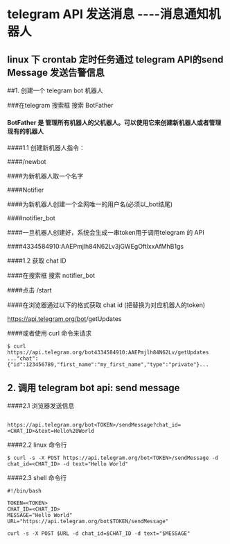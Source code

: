 # telegram API 发送消息 ----消息通知机器人

## linux 下 crontab 定时任务通过 telegram API的send Message 发送告警信息

##1. 创建一个 telegram bot 机器人

###在telegram 搜索框 搜索  BotFather

#### BotFather 是 管理所有机器人的父机器人。可以使用它来创建新机器人或者管理现有的机器人

####1.1 创建新机器人指令：

####/newbot

####为新机器人取一个名字

####Notifier

####为新机器人创建一个全网唯一的用户名(必须以_bot结尾)

####notifier_bot

####一旦机器人创建好，系统会生成一串token用于调用telegram 的 API

####4334584910:AAEPmjlh84N62Lv3jGWEgOftlxxAfMhB1gs

####1.2 获取 chat ID

####在搜索框 搜索 notifier_bot

####点击 /start


####在浏览器通过以下的格式获取 chat id (把<TOKEN>替换为对应机器人的token)

https://api.telegram.org/bot<TOKEN>/getUpdates


####或者使用 curl 命令来请求

```shell
$ curl https://api.telegram.org/bot4334584910:AAEPmjlh84N62Lv/getUpdates
..."chat":{"id":123456789,"first_name":"my_first_name","type":"private"}...

```

## 2. 调用 telegram bot api: send message

####2.1 浏览器发送信息

```shell

https://api.telegram.org/bot<TOKEN>/sendMessage?chat_id=<CHAT_ID>&text=Hello%20World

```

####2.2 linux 命令行

```shell
$ curl -s -X POST https://api.telegram.org/bot<TOKEN>/sendMessage -d chat_id=<CHAT_ID> -d text="Hello World"

```

####2.3 shell 命令行

```shell
#!/bin/bash

TOKEN=<TOKEN>
CHAT_ID=<CHAT_ID>
MESSAGE="Hello World"
URL="https://api.telegram.org/bot$TOKEN/sendMessage"

curl -s -X POST $URL -d chat_id=$CHAT_ID -d text="$MESSAGE"
```















